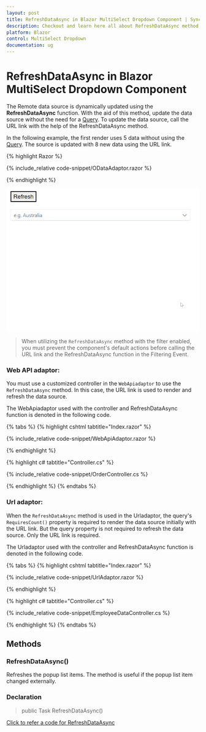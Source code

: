 ```yaml
---
layout: post
title: RefreshDataAsync in Blazor MultiSelect Dropdown Component | Syncfusion
description: Checkout and learn here all about RefreshDataAsync method in Syncfusion Blazor MultiSelect Dropdown component and much more.
platform: Blazor
control: MultiSelect Dropdown
documentation: ug
---
```


# RefreshDataAsync in Blazor MultiSelect Dropdown Component

The Remote data source is dynamically updated using the **RefreshDataAsync** function. With the aid of this method, update the data source without the need for a [Query](https://help.syncfusion.com/cr/blazor/Syncfusion.Blazor.DropDowns.SfDropDownBase-1.html#Syncfusion_Blazor_DropDowns_SfDropDownBase_1_Query). To update the data source, call the URL link with the help of the RefreshDataAsync method.

In the following example, the first render uses 5 data without using the [Query](https://help.syncfusion.com/cr/blazor/Syncfusion.Blazor.DropDowns.SfDropDownBase-1.html#Syncfusion_Blazor_DropDowns_SfDropDownBase_1_Query). The source is updated with 8 new data using the URL link.

{% highlight Razor %}

{% include_relative code-snippet/ODataAdaptor.razor %}

{% endhighlight %}

![Blazor MultiSelect with virtualization](./images/blazor-multiselect-refreshdata.gif)

>When utilizing the `RefreshDataAsync` method with the filter enabled, you must prevent the component's default actions before calling the URL link and the RefreshDataAsync function in the Filtering Event.

### Web API adaptor:
You must use a customized controller in the `WebApiadaptor` to use the `RefreshDataAsync` method.
In this case, the URL link is used to render and refresh the data source.

The WebApiadaptor used with the controller and RefreshDataAsync function is denoted in the following code.

{% tabs %}
{% highlight cshtml tabtitle="Index.razor" %}

{% include_relative code-snippet/WebApiAdaptor.razor %}

{% endhighlight %}

{% highlight c# tabtitle="Controller.cs" %}

{% include_relative code-snippet/OrderController.cs %}

{% endhighlight %}
​​​​​​​{% endtabs %}

### Url adaptor:
When the `RefreshDataAsync` method is used in the Urladaptor, the query's `RequiresCount()` property is required to render the data source initially with the URL link. But the query property is not required to refresh the data source. Only the URL link is required.

The Urladaptor used with the controller and RefreshDataAsync function is denoted in the following code.

{% tabs %}
{% highlight cshtml tabtitle="Index.razor" %}

{% include_relative code-snippet/UrlAdaptor.razor %}

{% endhighlight %}

{% highlight c# tabtitle="Controller.cs" %}

{% include_relative code-snippet/EmployeeDataController.cs %}

{% endhighlight %}
​​​​​​​{% endtabs %}

## Methods

### RefreshDataAsync()

Refreshes the popup list items. The method is useful if the popup list item changed externally.

### Declaration

> public Task RefreshDataAsync()

[Click to refer a code for RefreshDataAsync](https://blazor.syncfusion.com/documentation/multiselect-dropdown/refreshdataasync)

